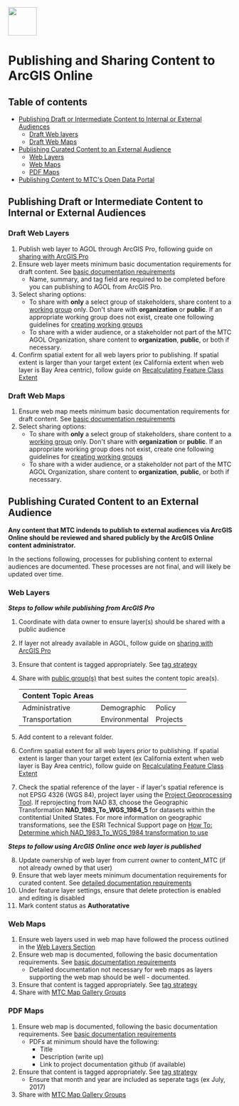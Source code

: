 
<a href="url"><img src="http://gis.mtc.ca.gov/mtcimages/mtcgisLogo.png" align="top" height="64" width="64" ></a>

# Publishing and Sharing Content to ArcGIS Online

## Table of contents

- [Publishing Draft or Intermediate Content to Internal or External Audiences](#publishing-draft-or-intermediate-content-to-internal-or-external-audiences)
  - [Draft Web layers](#draft-web-maps)
  - [Draft Web Maps](#draft-web-maps)
- [Publishing Curated Content to an External Audience](#publishing-curated-content-to-an-external-audience)
  - [Web Layers](#web-layers)
  - [Web Maps](#web-maps)
  - [PDF Maps](#pdf-maps)
- [Publishing Content to MTC's Open Data Portal](opendata/openDataSite.md)

## Publishing Draft or Intermediate Content to Internal or External Audiences

### Draft Web Layers

1. Publish web layer to AGOL through ArcGIS Pro, following guide on [sharing with ArcGIS Pro](AGOL-Technical-Resources.md#publishing-web-layers-to-agol-with-arcgis-pro)
2. Ensure web layer meets minimum basic documentation requirements for draft content. See [basic documentation requirements](Documentation.md#basic-documentation) 
    - Name, summary, and tag field are required to be completed before you can publishing to AGOL from ArcGIS Pro.
3. Select sharing options:  
    - To share with **only** a select group of stakeholders, share content to a [working group](Creating-Groups.md#create-working-groups) only. Don't share with **organization** or **public**. If an appropriate working group does not exist, create one following guidelines for [creating working groups](Creating-Groups.md#create-working-groups) 
    - To share with a wider audience, or a stakeholder not part of the MTC AGOL Organization, share content to **organization**, **public**, or both if necessary. 
4. Confirm spatial extent for all web layers prior to publishing. If spatial extent is larger than your target extent (ex California extent when web layer is Bay Area centric), follow guide on [Recalculating Feature Class Extent](AGOL-Technical-Resources.md#recalculate-feature-class-extent) 

### Draft Web Maps 

1. Ensure web map meets minimum basic documentation requirements for draft content. See [basic documentation requirements](Documentation.md#basic-documentation)
2. Select sharing options:  
    - To share with **only** a select group of stakeholders, share content to a [working group](Creating-Groups.md#create-working-groups) only. Don't share with **organization** or **public**. If an appropriate working group does not exist, create one following guidelines for [creating working groups](Creating-Groups.md#create-working-groups) 
    - To share with a wider audience, or a stakeholder not part of the MTC AGOL Organization, share content to **organization**, **public**, or both if necessary. 

## Publishing Curated Content to an External Audience

**Any content that MTC indends to publish to external audiences via ArcGIS Online should be reviewed and shared publicly by the ArcGIS Online content administrator.**    

In the sections following, processes for publishing content to external audiences are documented. These processes are not final, and will likely be updated over time.

### Web Layers

***Steps to follow while publishing from ArcGIS Pro***

1. Coordinate with data owner to ensure layer(s) should be shared with a public audience
2. If layer not already available in AGOL, follow guide on [sharing with ArcGIS Pro](AGOL-Technical-Resources.md#publishing-web-layers-to-agol-with-arcgis-pro)
3. Ensure that content is tagged appropriately. See [tag strategy](https://mtcdrive.app.box.com/file/198480762097)
4. Share with [public group(s)](Creating-Groups.md#create-broadcast-groups) that best suites the content topic area(s). 

   | Content Topic Areas  |               |          |
   |----------------------|---------------|----------|
   | Administrative       | Demographic   | Policy   |
   | Transportation       | Environmental | Projects |
5. Add content to a relevant folder. 
6. Confirm spatial extent for all web layers prior to publishing. If spatial extent is larger than your target extent (ex California extent when web layer is Bay Area centric), follow guide on [Recalculating Feature Class Extent](AGOL-Technical-Resources.md#recalculate-feature-class-extent) 
7. Check the spatial reference of the layer - if layer's spatial reference is not EPSG 4326 (WGS 84), project layer using the [Project Geoprocessing Tool](http://pro.arcgis.com/en/pro-app/tool-reference/data-management/project.htm). If reprojecting from NAD 83, choose the Geographic Transformation **NAD_1983_To_WGS_1984_5** for datasets within the contitential United States. For more information on geographic transformations, see the ESRI Technical Support page on [How To: Determine which NAD_1983_To_WGS_1984 transformation to use](https://support.esri.com/en/technical-article/000005929) 

***Steps to follow using ArcGIS Online once web layer is published***

8. Update ownership of web layer from current owner to content_MTC (if not already owned by that user)
9. Ensure that web layer meets minimum documentation requirements for curated content. See [detailed documentation requirements](Documentation.md##basic-documentation)
10.  Under feature layer settings, ensure that delete protection is enabled and editing is disabled 
11. Mark content status as **Authoratative**

### Web Maps

1. Ensure web layers used in web map have followed the process outlined in the [Web Layers Section](#web-layers)
2. Ensure web map is documented, following the basic documentation requirements. See [basic documentation requirements](Documentation.md#basic-documentation)
    - Detailed documentation not necessary for web maps as layers supporting the web map should be well - documented.
3. Ensure that content is tagged appropriately. See [tag strategy](https://mtcdrive.app.box.com/file/198480762097)
4. Share with [MTC Map Gallery Groups](http://mtc.maps.arcgis.com/home/group.html?id=4bb2944ff35348c3847859b48d28336d#overview)

### PDF Maps

1. Ensure web map is documented, following the basic documentation requirements. See [basic documentation requirements](Documentation.md#basic-documentation)
   - PDFs at minimum should have the following: 
     - Title 
     - Description (write up)
     - Link to project documentation github (if available) 
2. Ensure that content is tagged appropriately. See [tag strategy](https://mtcdrive.app.box.com/file/198480762097)
   - Ensure that month and year are included as seperate tags (ex July, 2017)
3. Share with [MTC Map Gallery Groups](http://mtc.maps.arcgis.com/home/group.html?id=4bb2944ff35348c3847859b48d28336d#overview)

